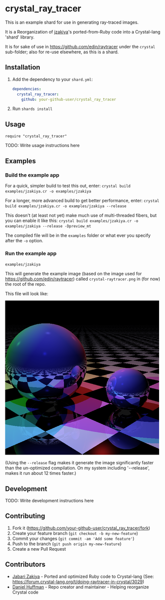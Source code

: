# crystal_ray_tracer

This is an example shard for use in generating ray-traced images.

It is a Reorganization of [jzakiya](https://forum.crystal-lang.org/u/jzakiya)'s ported-from-Ruby code into a Crystal-lang 'shard' library.

It is for sake of use in https://github.com/edin/raytracer under the `crystal` sub-folder; also for re-use elsewhere, as this is a shard.

## Installation

1. Add the dependency to your `shard.yml`:

   ```yaml
   dependencies:
     crystal_ray_tracer:
       github: your-github-user/crystal_ray_tracer
   ```

2. Run `shards install`

## Usage

```crystal
require "crystal_ray_tracer"
```

TODO: Write usage instructions here

## Examples

### Build the example app

For a quick, simpler build to test this out, enter:
`crystal build examples/jzakiya.cr -o examples/jzakiya`

For a longer, more advanced build to get better performance, enter:
`crystal build examples/jzakiya.cr -o examples/jzakiya --release`

This doesn't (at least not yet) make much use of multi-threaded fibers, but you can enable it like this:
`crystal build examples/jzakiya.cr -o examples/jzakiya --release -Dpreview_mt`

The compiled file will be in the `examples` folder or what ever you specify after the `-o` option.

### Run the example app

`examples/jzakiya`

This will generate the example image (based on the image used for https://github.com/edin/raytracer) called `crystal-raytracer.png` in (for now) the root of the repo.

This file will look like:

![examples/crystal-raytracer.png](examples/crystal-raytracer.png "Image like what is generated by code in https://github.com/edin/raytracer")

(Using the `--release` flag makes it generate the image significantly faster than the un-optimized compilation. On my system including '--release', makes it run about 12 times faster.)

## Development

TODO: Write development instructions here

## Contributing

1. Fork it (<https://github.com/your-github-user/crystal_ray_tracer/fork>)
2. Create your feature branch (`git checkout -b my-new-feature`)
3. Commit your changes (`git commit -am 'Add some feature'`)
4. Push to the branch (`git push origin my-new-feature`)
5. Create a new Pull Request

## Contributors

- [Jabari Zakiya](https://forum.crystal-lang.org/u/jzakiya) - Ported and optimized Ruby code to Crystal-lang (See: https://forum.crystal-lang.org/t/doing-raytracer-in-crystal/3029)
- [Daniel Huffman](https://github.com/your-github-user) - Repo creator and maintainer - Helping reorganize Crystal code
